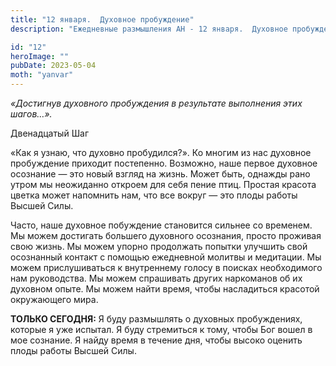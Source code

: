 ```yaml
---
title: "12 января.  Духовное пробуждение"
description: "Ежедневные размышления АН - 12 января.  Духовное пробуждение"

id: "12"
heroImage: ""
pubDate: 2023-05-04
moth: "yanvar"
---
```


_«Достигнув духовного пробуждения в результате выполнения этих шагов…»._

Двенадцатый Шаг

«Как я узнаю, что духовно пробудился?». Ко многим из нас духовное пробуждение
приходит постепенно. Возможно, наше первое духовное осознание — это новый
взгляд на жизнь. Может быть, однажды рано утром мы неожиданно откроем для себя
пение птиц. Простая красота цветка может напомнить нам, что все вокруг — это
плоды работы Высшей Силы.

Часто, наше духовное побуждение становится сильнее со временем. Мы можем
достигать большего духовного осознания, просто проживая свою жизнь. Мы можем
упорно продолжать попытки улучшить свой осознанный контакт с помощью
ежедневной молитвы и медитации. Мы можем прислушиваться к внутреннему голосу в
поисках необходимого нам руководства. Мы можем спрашивать других наркоманов об
их духовном опыте. Мы можем найти время, чтобы насладиться красотой
окружающего мира.

**ТОЛЬКО СЕГОДНЯ:** Я буду размышлять о духовных пробуждениях, которые я уже
испытал. Я буду стремиться к тому, чтобы Бог вошел в мое сознание. Я найду
время в течение дня, чтобы высоко оценить плоды работы Высшей Силы.
